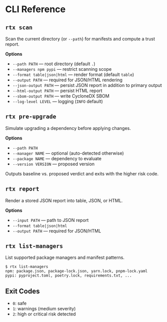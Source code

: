 # CLI Reference

## `rtx scan`
Scan the current directory (or `--path`) for manifests and compute a trust report.

**Options**
- `--path PATH` — root directory (default `.`)
- `--managers npm pypi` — restrict scanning scope
- `--format table|json|html` — render format (default `table`)
- `--output PATH` — required for JSON/HTML rendering
- `--json-output PATH` — persist JSON report in addition to primary output
- `--html-output PATH` — persist HTML report
- `--sbom-output PATH` — write CycloneDX SBOM
- `--log-level LEVEL` — logging (`INFO` default)

## `rtx pre-upgrade`
Simulate upgrading a dependency before applying changes.

**Options**
- `--path PATH`
- `--manager NAME` — optional (auto-detected otherwise)
- `--package NAME` — dependency to evaluate
- `--version VERSION` — proposed version

Outputs baseline vs. proposed verdict and exits with the higher risk code.

## `rtx report`
Render a stored JSON report into table, JSON, or HTML.

**Options**
- `--input PATH` — path to JSON report
- `--format table|json|html`
- `--output PATH` — required for JSON/HTML

## `rtx list-managers`
List supported package managers and manifest patterns.

```
$ rtx list-managers
npm: package.json, package-lock.json, yarn.lock, pnpm-lock.yaml
pypi: pyproject.toml, poetry.lock, requirements.txt, ...
```

## Exit Codes
- `0`: safe
- `1`: warnings (medium severity)
- `2`: high or critical risk detected
